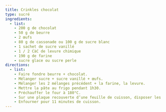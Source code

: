 ```yaml
---
title: Crinkles chocolat
type: sucré
ingredients:
  - list:
    - 200 g de chocolat
    - 50 g de beurre
    - 2 œufs
    - 80 g de cassonade ou 100 g de sucre blanc
    - 1 sachet de sucre vanillé
    - 1 / 2 CàC de levure chimique
    - 190 g de farine
    - sucre glace ou sucre perle
directions:
  - list:
    - Faire fondre beurre + chocolat.
    - Mélanger sucre + sucre vanillé + œufs.
    - Mélanger les 2 mélanges précédent + la farine, la levure.
    - Mettre la pâte au frigo pendant 1h30.
    - Préchauffer le four à 180°C.
    - Sur une plaque recouverte d’une feuille de cuisson, disposer les noix de chocolat et les recouvrir de sucre glace / perle.
    - Enfourner pour 11 minutes de cuisson.
---
```

